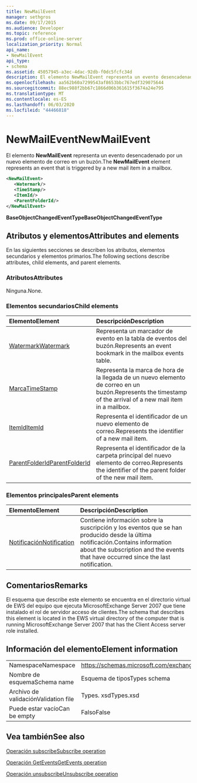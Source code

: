 ```yaml
---
title: NewMailEvent
manager: sethgros
ms.date: 09/17/2015
ms.audience: Developer
ms.topic: reference
ms.prod: office-online-server
localization_priority: Normal
api_name:
- NewMailEvent
api_type:
- schema
ms.assetid: 45057945-a3ec-4dac-92db-f0dc5fcfc34d
description: El elemento NewMailEvent representa un evento desencadenado por un nuevo elemento de correo en un buzón.
ms.openlocfilehash: aa562b60a7299543af8653bbc767edf329075644
ms.sourcegitcommit: 88ec988f2bb67c1866d06b361615f3674a24e795
ms.translationtype: MT
ms.contentlocale: es-ES
ms.lasthandoff: 06/03/2020
ms.locfileid: "44466818"
---
```

# <a name="newmailevent"></a><span data-ttu-id="73b19-103">NewMailEvent</span><span class="sxs-lookup"><span data-stu-id="73b19-103">NewMailEvent</span></span>

<span data-ttu-id="73b19-104">El elemento **NewMailEvent** representa un evento desencadenado por un nuevo elemento de correo en un buzón.</span><span class="sxs-lookup"><span data-stu-id="73b19-104">The **NewMailEvent** element represents an event that is triggered by a new mail item in a mailbox.</span></span> 
  
```xml
<NewMailEvent>
   <Watermark/>
   <TimeStamp/>
   <ItemId/>
   <ParentFolderId/>
</NewMailEvent>
```

 <span data-ttu-id="73b19-105">**BaseObjectChangedEventType**</span><span class="sxs-lookup"><span data-stu-id="73b19-105">**BaseObjectChangedEventType**</span></span>
## <a name="attributes-and-elements"></a><span data-ttu-id="73b19-106">Atributos y elementos</span><span class="sxs-lookup"><span data-stu-id="73b19-106">Attributes and elements</span></span>

<span data-ttu-id="73b19-107">En las siguientes secciones se describen los atributos, elementos secundarios y elementos primarios.</span><span class="sxs-lookup"><span data-stu-id="73b19-107">The following sections describe attributes, child elements, and parent elements.</span></span>
  
### <a name="attributes"></a><span data-ttu-id="73b19-108">Atributos</span><span class="sxs-lookup"><span data-stu-id="73b19-108">Attributes</span></span>

<span data-ttu-id="73b19-109">Ninguna.</span><span class="sxs-lookup"><span data-stu-id="73b19-109">None.</span></span>
  
### <a name="child-elements"></a><span data-ttu-id="73b19-110">Elementos secundarios</span><span class="sxs-lookup"><span data-stu-id="73b19-110">Child elements</span></span>

|<span data-ttu-id="73b19-111">**Elemento**</span><span class="sxs-lookup"><span data-stu-id="73b19-111">**Element**</span></span>|<span data-ttu-id="73b19-112">**Descripción**</span><span class="sxs-lookup"><span data-stu-id="73b19-112">**Description**</span></span>|
|:-----|:-----|
|[<span data-ttu-id="73b19-113">Watermark</span><span class="sxs-lookup"><span data-stu-id="73b19-113">Watermark</span></span>](watermark.md) <br/> |<span data-ttu-id="73b19-114">Representa un marcador de evento en la tabla de eventos del buzón.</span><span class="sxs-lookup"><span data-stu-id="73b19-114">Represents an event bookmark in the mailbox events table.</span></span>  <br/> |
|[<span data-ttu-id="73b19-115">Marca</span><span class="sxs-lookup"><span data-stu-id="73b19-115">TimeStamp</span></span>](timestamp.md) <br/> |<span data-ttu-id="73b19-116">Representa la marca de hora de la llegada de un nuevo elemento de correo en un buzón.</span><span class="sxs-lookup"><span data-stu-id="73b19-116">Represents the timestamp of the arrival of a new mail item in a mailbox.</span></span>  <br/> |
|[<span data-ttu-id="73b19-117">ItemId</span><span class="sxs-lookup"><span data-stu-id="73b19-117">ItemId</span></span>](itemid.md) <br/> |<span data-ttu-id="73b19-118">Representa el identificador de un nuevo elemento de correo.</span><span class="sxs-lookup"><span data-stu-id="73b19-118">Represents the identifier of a new mail item.</span></span>  <br/> |
|[<span data-ttu-id="73b19-119">ParentFolderId</span><span class="sxs-lookup"><span data-stu-id="73b19-119">ParentFolderId</span></span>](parentfolderid.md) <br/> |<span data-ttu-id="73b19-120">Representa el identificador de la carpeta principal del nuevo elemento de correo.</span><span class="sxs-lookup"><span data-stu-id="73b19-120">Represents the identifier of the parent folder of the new mail item.</span></span>  <br/> |
   
### <a name="parent-elements"></a><span data-ttu-id="73b19-121">Elementos principales</span><span class="sxs-lookup"><span data-stu-id="73b19-121">Parent elements</span></span>

|<span data-ttu-id="73b19-122">**Elemento**</span><span class="sxs-lookup"><span data-stu-id="73b19-122">**Element**</span></span>|<span data-ttu-id="73b19-123">**Descripción**</span><span class="sxs-lookup"><span data-stu-id="73b19-123">**Description**</span></span>|
|:-----|:-----|
|[<span data-ttu-id="73b19-124">Notificación</span><span class="sxs-lookup"><span data-stu-id="73b19-124">Notification</span></span>](notification-ex15websvcsotherref.md) <br/> |<span data-ttu-id="73b19-125">Contiene información sobre la suscripción y los eventos que se han producido desde la última notificación.</span><span class="sxs-lookup"><span data-stu-id="73b19-125">Contains information about the subscription and the events that have occurred since the last notification.</span></span>  <br/> |
   
## <a name="remarks"></a><span data-ttu-id="73b19-126">Comentarios</span><span class="sxs-lookup"><span data-stu-id="73b19-126">Remarks</span></span>

<span data-ttu-id="73b19-127">El esquema que describe este elemento se encuentra en el directorio virtual de EWS del equipo que ejecuta MicrosoftExchange Server 2007 que tiene instalado el rol de servidor acceso de clientes.</span><span class="sxs-lookup"><span data-stu-id="73b19-127">The schema that describes this element is located in the EWS virtual directory of the computer that is running MicrosoftExchange Server 2007 that has the Client Access server role installed.</span></span>
  
## <a name="element-information"></a><span data-ttu-id="73b19-128">Información del elemento</span><span class="sxs-lookup"><span data-stu-id="73b19-128">Element information</span></span>

|||
|:-----|:-----|
|<span data-ttu-id="73b19-129">Namespace</span><span class="sxs-lookup"><span data-stu-id="73b19-129">Namespace</span></span>  <br/> |https://schemas.microsoft.com/exchange/services/2006/types  <br/> |
|<span data-ttu-id="73b19-130">Nombre de esquema</span><span class="sxs-lookup"><span data-stu-id="73b19-130">Schema name</span></span>  <br/> |<span data-ttu-id="73b19-131">Esquema de tipos</span><span class="sxs-lookup"><span data-stu-id="73b19-131">Types schema</span></span>  <br/> |
|<span data-ttu-id="73b19-132">Archivo de validación</span><span class="sxs-lookup"><span data-stu-id="73b19-132">Validation file</span></span>  <br/> |<span data-ttu-id="73b19-133">Types. xsd</span><span class="sxs-lookup"><span data-stu-id="73b19-133">Types.xsd</span></span>  <br/> |
|<span data-ttu-id="73b19-134">Puede estar vacío</span><span class="sxs-lookup"><span data-stu-id="73b19-134">Can be empty</span></span>  <br/> |<span data-ttu-id="73b19-135">Falso</span><span class="sxs-lookup"><span data-stu-id="73b19-135">False</span></span>  <br/> |
   
## <a name="see-also"></a><span data-ttu-id="73b19-136">Vea también</span><span class="sxs-lookup"><span data-stu-id="73b19-136">See also</span></span>



[<span data-ttu-id="73b19-137">Operación subscribe</span><span class="sxs-lookup"><span data-stu-id="73b19-137">Subscribe operation</span></span>](subscribe-operation.md)
  
[<span data-ttu-id="73b19-138">Operación GetEvents</span><span class="sxs-lookup"><span data-stu-id="73b19-138">GetEvents operation</span></span>](getevents-operation.md)
  
[<span data-ttu-id="73b19-139">Operación unsubscribe</span><span class="sxs-lookup"><span data-stu-id="73b19-139">Unsubscribe operation</span></span>](unsubscribe-operation.md)

